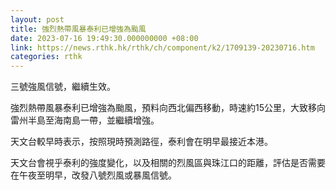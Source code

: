 ```yaml
---
layout: post
title: 強烈熱帶風暴泰利已增強為颱風
date: 2023-07-16 19:49:30.000000000 +08:00
link: https://news.rthk.hk/rthk/ch/component/k2/1709139-20230716.htm
categories: rthk
---
```


三號強風信號，繼續生效。

強烈熱帶風暴泰利已增強為颱風，預料向西北偏西移動，時速約15公里，大致移向雷州半島至海南島一帶，並繼續增強。

天文台較早時表示，按照現時預測路徑，泰利會在明早最接近本港。

天文台會視乎泰利的強度變化，以及相關的烈風區與珠江口的距離，評估是否需要在午夜至明早，改發八號烈風或暴風信號。
